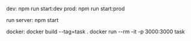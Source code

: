 dev: npm run start:dev
prod: npm run start:prod

run server: npm start


docker:
  docker build --tag=task .
  docker run --rm -it -p 3000:3000 task